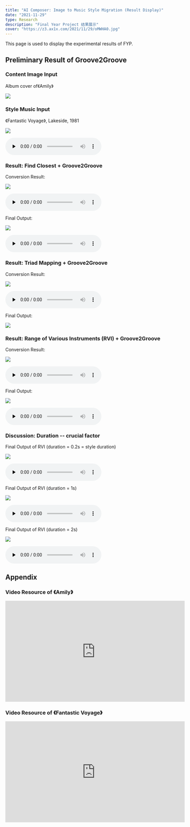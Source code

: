 ```yaml
---
title: "AI Composer: Image to Music Style Migration (Result Display)"
date: "2021-11-29"
type: Research
description: "Final Year Project 结果展示"
cover: "https://z3.ax1x.com/2021/11/29/oMWHA0.jpg"
---
```


This page is used to display the experimental results of FYP.

## Preliminary Result of Groove2Groove

### Content Image Input

Album cover of《Amily》

![](Amily.jpeg)

### Style Music Input

《Fantastic Voyage》, Lakeside, 1981

![](style.png)

<audio id="audio" controls="" preload="none">
  <source id="style" src="./style.mp3">
</audio>

### Result: Find Closest + Groove2Groove

Conversion Result:

![](findCloset-MIDI.png)

<audio id="audio" controls="" preload="none">
  <source id="1" src="./1.mp3">
</audio>

Final Output:

![](findCloset-MIDI-output.png)

<audio id="audio" controls="" preload="none">
  <source id="1_o" src="./1_o.mp3">
</audio>

### Result: Triad Mapping + Groove2Groove

Conversion Result:

![](triad-MIDI.png)

<audio id="audio" controls="" preload="none">
  <source id="2" src="./2.mp3">
</audio>

Final Output:

![](triad-output.png)

### Result: Range of Various Instruments (RVI) + Groove2Groove

Conversion Result:

![](RVI-MIDI.png)

<audio id="audio" controls="" preload="none">
  <source id="3" src="./3.mp3">
</audio>

Final Output:

![](RVI-output-0.5.png)

<audio id="audio" controls="" preload="none">
  <source id="3_o" src="./3_o.mp3">
</audio>

### Discussion: Duration -- crucial factor

Final Output of RVI (duration = 0.2s = style duration)

![](RVI-output-0.2.png)

<audio id="audio" controls="" preload="none">
  <source id="3_o_0.2" src="./3_o_0.2.mp3">
</audio>

Final Output of RVI (duration = 1s)

![](RVI-output-1.png)

<audio id="audio" controls="" preload="none">
  <source id="3_o_1" src="./3_o_1.mp3">
</audio>

Final Output of RVI (duration = 2s)

![](RVI-output-2.png)

<audio id="audio" controls="" preload="none">
  <source id="3_o_2" src="./3_o_2.mp3">
</audio>

## Appendix

### Video Resource of 《Amily》

<iframe width="560" height="315" src="https://www.youtube.com/embed/iVvkqHwX9Ds" title="YouTube video player" frameborder="0" allow="accelerometer; autoplay; clipboard-write; encrypted-media; gyroscope; picture-in-picture" allowfullscreen></iframe>

### Video Resource of 《Fantastic Voyage》

<iframe width="560" height="315" src="https://www.youtube.com/embed/-1YjmXSyHa8" title="YouTube video player" frameborder="0" allow="accelerometer; autoplay; clipboard-write; encrypted-media; gyroscope; picture-in-picture" allowfullscreen></iframe>
